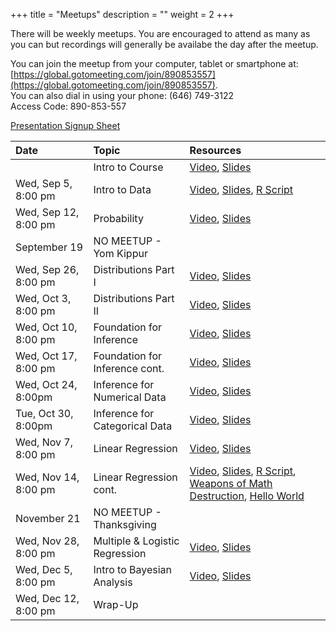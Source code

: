 +++
title = "Meetups"
description = ""
weight = 2
+++


There will be weekly meetups. You are encouraged to attend as many as you can but recordings will generally be availabe the day after the meetup.

You can join the meetup from your computer, tablet or smartphone at: [https://global.gotomeeting.com/join/890853557](https://global.gotomeeting.com/join/890853557).  
You can also dial in using your phone: (646) 749-3122  
Access Code: 890-853-557


[Presentation Signup Sheet](https://docs.google.com/spreadsheets/d/1QCagC9KIhWvmSOTKmqYo0FTq1iZUdh765m7kmrqSPRc/edit?usp=sharing)


Date                  | Topic                           | Resources |
:---------------------|:--------------------------------|:----------|
                      | Intro to Course                 | [Video](https://youtu.be/i2DM7nqb1rA), [Slides](/slides/2018-08-29-Intro_to_Course.html)
Wed, Sep 5, 8:00 pm   | Intro to Data                   | [Video](https://youtu.be/iuzpN-GSyQM), [Slides](/slides/2018-09-05-Intro_to_Data.html), [R Script](https://github.com/jbryer/DATA606Fall2018/blob/master/R/2018-09-05.R)
Wed, Sep 12,  8:00 pm | Probability                     | [Video](https://youtu.be/zAj5U_dQan8), [Slides](/slides/2018-09-12-Probability.html)
September 19          | NO MEETUP - Yom Kippur          | 
Wed, Sep 26,  8:00 pm | Distributions Part I            | [Video](https://youtu.be/cFQWEWptz_4), [Slides](/slides/2018-09-26-Distributions.html)
Wed, Oct 3,  8:00 pm  | Distributions Part II           | [Video](https://youtu.be/Z4lUrXhCwoY), [Slides](/slides/2018-10-03-Distributions2.html)
Wed, Oct 10, 8:00 pm  | Foundation for Inference        | [Video](https://youtu.be/O30CmU70PUA), [Slides](/slides/2018-10-10-Foundation_for_Inference.html)
Wed, Oct 17, 8:00 pm  | Foundation for Inference cont.  | [Video](https://youtu.be/ZQWQ4YlVdJE), [Slides](/slides/2018-10-17-Foundation_for_Inference2.html)
Wed, Oct 24,  8:00pm  | Inference for Numerical Data    | [Video](https://youtu.be/rC6iV2EWKZk), [Slides](/slides/2018-10-24-Inference_for_Numerical_Data.html)
Tue, Oct 30,  8:00pm  | Inference for Categorical Data  | [Video](https://youtu.be/hD5VRMfiorE), [Slides](/slides/2018-10-30-Inference_for_Categorical_Data.html)
Wed, Nov 7, 8:00 pm   | Linear Regression               | [Video](https://youtu.be/CwneHTbDECQ), [Slides](/slides/2018-11-07-Linear_Regression.html)
Wed, Nov 14,  8:00 pm | Linear Regression cont.         | [Video](https://youtu.be/awTJIuIJVfg), [Slides](/slides/2018-11-14-Linear_Regression2.html), [R Script](https://github.com/jbryer/DATA606Fall2018/blob/master/R/2018-11-14.R), [Weapons of Math Destruction](https://www.amazon.com/Weapons-Math-Destruction-Increases-Inequality/dp/0553418815), [Hello World](https://www.amazon.com/Hello-World-Being-Human-Algorithms/dp/039363499X/ref=sr_1_1?s=books&ie=UTF8&qid=1542248414&sr=1-1&keywords=hello+world)
November 21           | NO MEETUP - Thanksgiving        | 
Wed, Nov 28, 8:00 pm  | Multiple & Logistic Regression  | [Video](https://youtu.be/A8dSZ86EGLc), [Slides](/slides/2018-11-28-Multiple_Regression.html)
Wed, Dec 5, 8:00 pm   | Intro to Bayesian Analysis      | [Video](https://youtu.be/SMQdvV2GdlI), [Slides](/slides/2018-12-05-Bayesian_Analysis.html)
Wed, Dec 12, 8:00 pm  | Wrap-Up                         | 

